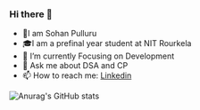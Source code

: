 ### Hi there 👋

<!--
**sohan1901/sohan1901** is a ✨ _special_ ✨ repository because its `README.md` (this file) appears on your GitHub profile.

Here are some ideas to get you started:

- 🌱 I’m currently Focusing on Development
- 💬 Ask me about DSA and CP
- 📫 How to reach me: ...<a href="https://www.linkedin.com/in/sohan-pulluru" target="_blank">Linkedin</a>
-->
- 👋I am Sohan Pulluru
- 🎓I am a prefinal year student at NIT Rourkela
- 🌱 I’m currently Focusing on Development
- 💬 Ask me about DSA and CP
- 📫 How to reach me: <a href="https://www.linkedin.com/in/sohan-pulluru" target="_blank">Linkedin</a>

![Anurag's GitHub stats](https://github-readme-stats.vercel.app/api?username=sohan1901&show_icons=true&theme=radical)
